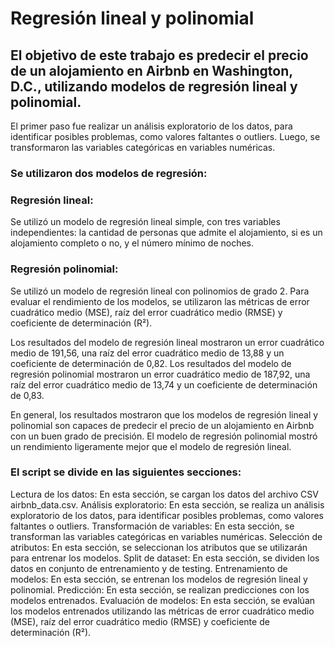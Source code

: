 # Regresión lineal y polinomial

## El objetivo de este trabajo es predecir el precio de un alojamiento en Airbnb en Washington, D.C., utilizando modelos de regresión lineal y polinomial.


El primer paso fue realizar un análisis exploratorio de los datos, para identificar posibles problemas, como valores faltantes o outliers. Luego, se transformaron las variables categóricas en variables numéricas.

### Se utilizaron dos modelos de regresión:

### Regresión lineal:
  Se utilizó un modelo de regresión lineal simple, con tres variables independientes: la cantidad de personas que admite el alojamiento, si es un alojamiento completo o no, y el número mínimo de noches.

### Regresión polinomial: 
  Se utilizó un modelo de regresión lineal con polinomios de grado 2.
Para evaluar el rendimiento de los modelos, se utilizaron las métricas de error cuadrático medio (MSE), raíz del error cuadrático medio (RMSE) y coeficiente de determinación (R²).

Los resultados del modelo de regresión lineal mostraron un error cuadrático medio de 191,56, una raíz del error cuadrático medio de 13,88 y un coeficiente de determinación de 0,82. 
Los resultados del modelo de regresión polinomial mostraron un error cuadrático medio de 187,92, una raíz del error cuadrático medio de 13,74 y un coeficiente de determinación de 0,83.

En general, los resultados mostraron que los modelos de regresión lineal y polinomial son capaces de predecir el precio de un alojamiento en Airbnb con un buen grado de precisión. 
El modelo de regresión polinomial mostró un rendimiento ligeramente mejor que el modelo de regresión lineal.

### El script se divide en las siguientes secciones:

Lectura de los datos: En esta sección, se cargan los datos del archivo CSV airbnb_data.csv.
Análisis exploratorio: En esta sección, se realiza un análisis exploratorio de los datos, para identificar posibles problemas, como valores faltantes o outliers.
Transformación de variables: En esta sección, se transforman las variables categóricas en variables numéricas.
Selección de atributos: En esta sección, se seleccionan los atributos que se utilizarán para entrenar los modelos.
Split de dataset: En esta sección, se dividen los datos en conjunto de entrenamiento y de testing.
Entrenamiento de modelos: En esta sección, se entrenan los modelos de regresión lineal y polinomial.
Predicción: En esta sección, se realizan predicciones con los modelos entrenados.
Evaluación de modelos: En esta sección, se evalúan los modelos entrenados utilizando las métricas de error cuadrático medio (MSE), raíz del error cuadrático medio (RMSE) y coeficiente de determinación (R²).
